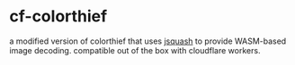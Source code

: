 # cf-colorthief

a modified version of colorthief that uses [jsquash](https://github.com/jamsinclair/jSquash) to provide WASM-based image decoding. compatible out of the box with cloudflare workers.
